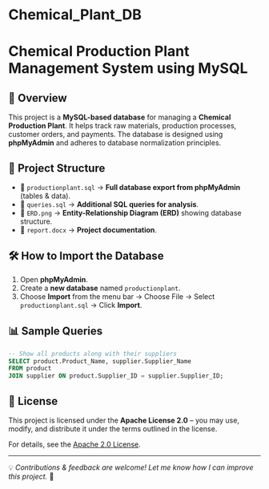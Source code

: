# Chemical_Plant_DB

# Chemical Production Plant Management System using MySQL

## 📌 Overview
This project is a **MySQL-based database** for managing a **Chemical Production Plant**. It helps track raw materials, production processes, customer orders, and payments. The database is designed using **phpMyAdmin** and adheres to database normalization principles.

## 📂 Project Structure
- 📄 `productionplant.sql` → **Full database export from phpMyAdmin** (tables & data).
- 📄 `queries.sql` → **Additional SQL queries for analysis**.
- 📄 `ERD.png` → **Entity-Relationship Diagram (ERD)** showing database structure.
- 📄 `report.docx` → **Project documentation**.

## 🛠 How to Import the Database
1. Open **phpMyAdmin**.
2. Create a **new database** named `productionplant`.
3. Choose **Import** from the menu bar → Choose File → Select `productionplant.sql` → Click **Import**.

## 📊 Sample Queries
```sql
-- Show all products along with their suppliers
SELECT product.Product_Name, supplier.Supplier_Name
FROM product
JOIN supplier ON product.Supplier_ID = supplier.Supplier_ID;
```
## 📜 License
This project is licensed under the **Apache License 2.0** – you may use, modify, and distribute it under the terms outlined in the license.

For details, see the [Apache 2.0 License](https://www.apache.org/licenses/LICENSE-2.0).

---

💡 *Contributions & feedback are welcome! Let me know how I can improve this project.* 🚀

